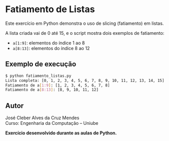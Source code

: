 # Fatiamento de Listas

Este exercício em Python demonstra o uso de slicing (fatiamento) em listas.

A lista criada vai de 0 até 15, e o script mostra dois exemplos de fatiamento:

- `a[1:9]`: elementos do índice 1 ao 8
- `a[8:13]`: elementos do índice 8 ao 12

## Exemplo de execução

```bash
$ python fatiamento_listas.py
Lista completa: [0, 1, 2, 3, 4, 5, 6, 7, 8, 9, 10, 11, 12, 13, 14, 15]
Fatiamento de a[1:9]: [1, 2, 3, 4, 5, 6, 7, 8]
Fatiamento de a[8:13]: [8, 9, 10, 11, 12]
```

## Autor
José Cleber Alves da Cruz Mendes  
Curso: Engenharia da Computação – Uniube



**Exercício desenvolvido durante as aulas de Python.**
